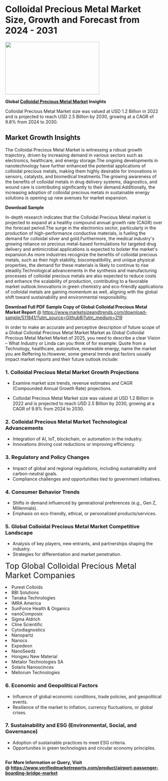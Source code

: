 <H1>Colloidal Precious Metal Market Size, Growth and Forecast from 2024 - 2031</H1><img class="aligncenter size-medium wp-image-584254" src="https://thirdeyenews.in/wp-content/uploads/2024/09/Global-Market-Research-300x168.jpeg" alt="" width="300" height="168" /><p><strong>Global&nbsp;<a href="https://www.marketsizeandtrends.com/download-sample/511841/?utm_source=Github8j?utm_medium=219">Colloidal Precious Metal Market</a> Insights</strong></p><p>Colloidal Precious Metal Market size was valued at USD 1.2 Billion in 2022 and is projected to reach USD 2.5 Billion by 2030, growing at a CAGR of 9.8% from 2024 to 2030.</p><p><h2>Market Growth Insights</h2> <p>The Colloidal Precious Metal Market is witnessing a robust growth trajectory, driven by increasing demand in various sectors such as electronics, healthcare, and energy storage.The ongoing developments in nanotechnology have further enhanced the potential applications of colloidal precious metals, making them highly desirable for innovations in sensors, catalysts, and biomedical treatments.The growing awareness of the benefits of colloidal metals in drug delivery systems, diagnostics, and wound care is contributing significantly to their demand.Additionally, the increasing adoption of colloidal precious metals in sustainable energy solutions is opening up new avenues for market expansion.</p> <p><strong>Download Sample</strong></p> <p>In-depth research indicates that the Colloidal Precious Metal market is projected to expand at a healthy compound annual growth rate (CAGR) over the forecast period.The surge in the electronics sector, particularly in the production of high-performance conductive materials, is fueling the demand for colloidal silver and gold.Furthermore, the medical industry's growing reliance on precious metal-based formulations for targeted drug delivery and antimicrobial applications is expected to bolster the market's expansion.As more industries recognize the benefits of colloidal precious metals, such as their high stability, biocompatibility, and unique physical properties, the demand for these materials is likely to continue to rise steadily.Technological advancements in the synthesis and manufacturing processes of colloidal precious metals are also expected to reduce costs and enhance the scalability of production, contributing to a favorable market outlook.Innovations in green chemistry and eco-friendly applications of colloidal metals are gaining momentum as well, aligning with the global shift toward sustainability and environmental responsibility.</p> <p><span class=""><strong>Download Full PDF Sample Copy of Global Colloidal Precious Metal Market Report</strong> @ <a href="https://www.marketsizeandtrends.com/download-sample/511841/?utm_source=Github8j?utm_medium=219" target="_blank">https://www.marketsizeandtrends.com/download-sample/511841/?utm_source=Github8j?utm_medium=219</a></span></p><p>In order to make an accurate and perceptive description of future scope of a Global&nbsp;Colloidal Precious Metal Market Market as Global&nbsp;Colloidal Precious Metal Market Market of 2025, you need to describe a clear Vision &ndash; What Industry or Linda can you think of for example: Quote from a Technology, healthcare, automotive, renewable energy, name the market you are Reffering to.However, some general trends and factors usually impact market reports and their future outlook include:</p><h3>1.&nbsp;<strong>Colloidal Precious Metal Market Growth Projections</strong></h3><ul><li>Examine market size trends, revenue estimates and CAGR (Compounded Annual Growth Rate) projections.</li><li><p>Colloidal Precious Metal Market size was valued at USD 1.2 Billion in 2022 and is projected to reach USD 2.5 Billion by 2030, growing at a CAGR of 9.8% from 2024 to 2030.</p></li></ul><h3>2.&nbsp;<strong>Colloidal Precious Metal Market Technological Advancements</strong></h3><ul><li>Integration of AI, IoT, blockchain, or automation in the industry.</li><li>Innovations driving cost reductions or improving efficiency.</li></ul><h3>3.&nbsp;<strong>Regulatory and Policy Changes</strong></h3><ul><li>Impact of global and regional regulations, including sustainability and carbon-neutral goals.</li><li>Compliance challenges and opportunities tied to government initiatives.</li></ul><h3>4.&nbsp;<strong>Consumer Behavior Trends</strong></h3><ul><li>Shifts in demand influenced by generational preferences (e.g., Gen Z, Millennials).</li><li>Emphasis on eco-friendly, ethical, or personalized products/services.</li></ul><h3>5.&nbsp;<strong>Global Colloidal Precious Metal Market Competitive Landscape</strong></h3><ul><li>Analysis of key players, new entrants, and partnerships shaping the industry.</li><li>Strategies for differentiation and market penetration.</li></ul><p data-pm-slice="1 1 []"><span style="color: inherit; font-family: inherit; font-size: 25px;">Top Global Colloidal Precious Metal Market Companies</span></p><div class="" data-test-id=""><p><li>Purest Colloids</li><li> BBI Solutions</li><li> Tanaka Technologies</li><li> IMRA America</li><li> SunForce Health & Organics</li><li> nanoComposix</li><li> Sigma Aldrich</li><li> Cline Scientific</li><li> Cytodiagnostics</li><li> Nanopartz</li><li> Nanocs</li><li> Expedeon</li><li> NanoSeedz</li><li> Hongwu New Material</li><li> Metalor Technologies SA</li><li> Solaris Nanoscinces</li><li> Meliorum Technologies</li></p></div><h3>6.&nbsp;<strong>Economic and Geopolitical Factors</strong></h3><ul><li>Influence of global economic conditions, trade policies, and geopolitical events.</li><li>Resilience of the market to inflation, currency fluctuations, or global crises.</li></ul><h3>7.&nbsp;<strong>Sustainability and ESG (Environmental, Social, and Governance)</strong></h3><ul><li>Adoption of sustainable practices to meet ESG criteria.</li><li>Opportunities in green technologies and circular economy principles.</li></ul><h2><strong style="font-size: 14px;">For More Information or Query, Visit @&nbsp;</strong><a style="background-color: #ffffff; font-size: 14px;" href="https://www.marketsizeandtrends.com/report/colloidal-precious-metal-market/" target="_blank">https://www.verifiedmarketreports.com/product/airport-passenger-boarding-bridge-market</a></h2>